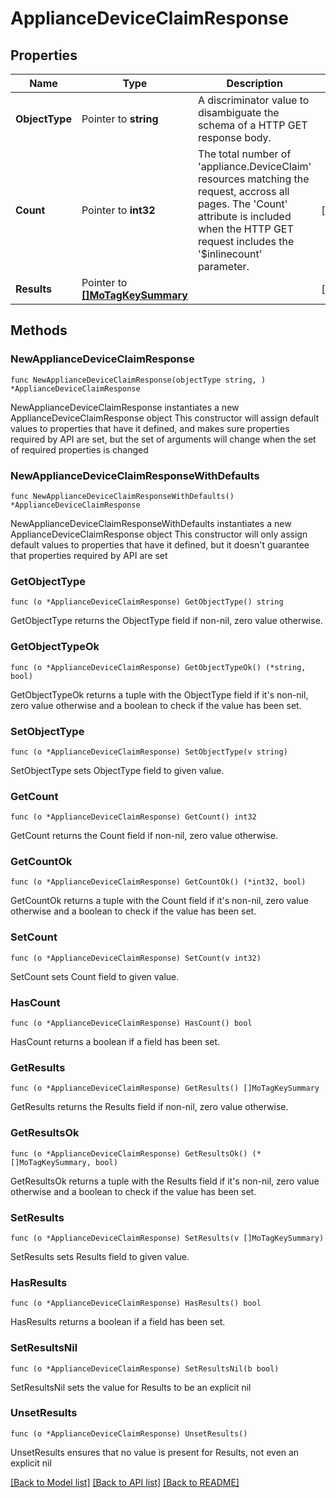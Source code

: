 # ApplianceDeviceClaimResponse

## Properties

Name | Type | Description | Notes
------------ | ------------- | ------------- | -------------
**ObjectType** | Pointer to **string** | A discriminator value to disambiguate the schema of a HTTP GET response body. | 
**Count** | Pointer to **int32** | The total number of &#39;appliance.DeviceClaim&#39; resources matching the request, accross all pages. The &#39;Count&#39; attribute is included when the HTTP GET request includes the &#39;$inlinecount&#39; parameter. | [optional] 
**Results** | Pointer to [**[]MoTagKeySummary**](MoTagKeySummary.md) |  | [optional] 

## Methods

### NewApplianceDeviceClaimResponse

`func NewApplianceDeviceClaimResponse(objectType string, ) *ApplianceDeviceClaimResponse`

NewApplianceDeviceClaimResponse instantiates a new ApplianceDeviceClaimResponse object
This constructor will assign default values to properties that have it defined,
and makes sure properties required by API are set, but the set of arguments
will change when the set of required properties is changed

### NewApplianceDeviceClaimResponseWithDefaults

`func NewApplianceDeviceClaimResponseWithDefaults() *ApplianceDeviceClaimResponse`

NewApplianceDeviceClaimResponseWithDefaults instantiates a new ApplianceDeviceClaimResponse object
This constructor will only assign default values to properties that have it defined,
but it doesn't guarantee that properties required by API are set

### GetObjectType

`func (o *ApplianceDeviceClaimResponse) GetObjectType() string`

GetObjectType returns the ObjectType field if non-nil, zero value otherwise.

### GetObjectTypeOk

`func (o *ApplianceDeviceClaimResponse) GetObjectTypeOk() (*string, bool)`

GetObjectTypeOk returns a tuple with the ObjectType field if it's non-nil, zero value otherwise
and a boolean to check if the value has been set.

### SetObjectType

`func (o *ApplianceDeviceClaimResponse) SetObjectType(v string)`

SetObjectType sets ObjectType field to given value.


### GetCount

`func (o *ApplianceDeviceClaimResponse) GetCount() int32`

GetCount returns the Count field if non-nil, zero value otherwise.

### GetCountOk

`func (o *ApplianceDeviceClaimResponse) GetCountOk() (*int32, bool)`

GetCountOk returns a tuple with the Count field if it's non-nil, zero value otherwise
and a boolean to check if the value has been set.

### SetCount

`func (o *ApplianceDeviceClaimResponse) SetCount(v int32)`

SetCount sets Count field to given value.

### HasCount

`func (o *ApplianceDeviceClaimResponse) HasCount() bool`

HasCount returns a boolean if a field has been set.

### GetResults

`func (o *ApplianceDeviceClaimResponse) GetResults() []MoTagKeySummary`

GetResults returns the Results field if non-nil, zero value otherwise.

### GetResultsOk

`func (o *ApplianceDeviceClaimResponse) GetResultsOk() (*[]MoTagKeySummary, bool)`

GetResultsOk returns a tuple with the Results field if it's non-nil, zero value otherwise
and a boolean to check if the value has been set.

### SetResults

`func (o *ApplianceDeviceClaimResponse) SetResults(v []MoTagKeySummary)`

SetResults sets Results field to given value.

### HasResults

`func (o *ApplianceDeviceClaimResponse) HasResults() bool`

HasResults returns a boolean if a field has been set.

### SetResultsNil

`func (o *ApplianceDeviceClaimResponse) SetResultsNil(b bool)`

 SetResultsNil sets the value for Results to be an explicit nil

### UnsetResults
`func (o *ApplianceDeviceClaimResponse) UnsetResults()`

UnsetResults ensures that no value is present for Results, not even an explicit nil

[[Back to Model list]](../README.md#documentation-for-models) [[Back to API list]](../README.md#documentation-for-api-endpoints) [[Back to README]](../README.md)


